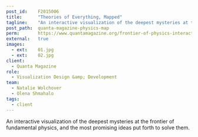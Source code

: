 ```yaml
---
post_id:    F2015006
title:      "Theories of Everything, Mapped"
tagline:    "An interactive visualization of the deepest mysteries at the frontier of fundamental physics, and the most promising ideas put forth to solve them."
post_path:  quanta-magazine-physics-map
perm:       https://www.quantamagazine.org/frontier-of-physics-interactive-map-20150803/
external:   true
images:
  - ext:    01.jpg
  - ext:    02.jpg
client:
  - Quanta Magazine
role:
  - Visualization Design &amp; Development
team:
  - Natalie Wolchover
  - Olena Shmahalo
tags:
  - client
---
```

An interactive visualization of the deepest mysteries at the frontier of fundamental physics, and the most promising ideas put forth to solve them. 